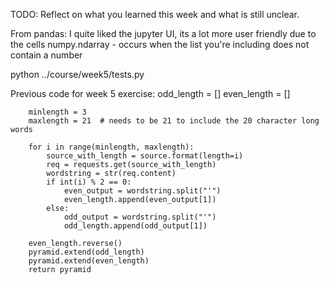 TODO: Reflect on what you learned this week and what is still unclear.

From pandas:
I quite liked the jupyter UI, its a lot more user friendly due to the cells
numpy.ndarray - occurs when the list you're including does not contain a number

python ../course/week5/tests.py

   
Previous code for week 5 exercise:
    odd_length = []
        even_length = []

        minlength = 3
        maxlength = 21  # needs to be 21 to include the 20 character long words

        for i in range(minlength, maxlength):
            source_with_length = source.format(length=i)
            req = requests.get(source_with_length)
            wordstring = str(req.content)
            if int(i) % 2 == 0:
                even_output = wordstring.split("'")
                even_length.append(even_output[1])
            else:
                odd_output = wordstring.split("'")
                odd_length.append(odd_output[1])

        even_length.reverse()
        pyramid.extend(odd_length)
        pyramid.extend(even_length)
        return pyramid
 